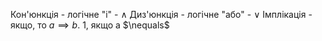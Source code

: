 Кон'юнкція - логічне "і" - $\land$
Диз'юнкція - логічне "або" - $\lor$
Імплікація - якщо, то $a \implies b$. 1, якщо  a $\nequals$